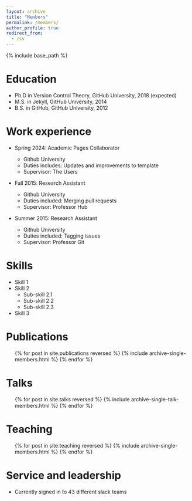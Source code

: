 ```yaml
---
layout: archive
title: "Members"
permalink: /members/
author_profile: true
redirect_from:
  - /cv
---
```


{% include base_path %}

Education
======
* Ph.D in Version Control Theory, GitHub University, 2018 (expected)
* M.S. in Jekyll, GitHub University, 2014
* B.S. in GitHub, GitHub University, 2012

Work experience
======
* Spring 2024: Academic Pages Collaborator
  * Github University
  * Duties includes: Updates and improvements to template
  * Supervisor: The Users

* Fall 2015: Research Assistant
  * Github University
  * Duties included: Merging pull requests
  * Supervisor: Professor Hub

* Summer 2015: Research Assistant
  * Github University
  * Duties included: Tagging issues
  * Supervisor: Professor Git
  
Skills
======
* Skill 1
* Skill 2
  * Sub-skill 2.1
  * Sub-skill 2.2
  * Sub-skill 2.3
* Skill 3

Publications
======
  <ul>{% for post in site.publications reversed %}
    {% include archive-single-members.html %}
  {% endfor %}</ul>
  
Talks
======
  <ul>{% for post in site.talks reversed %}
    {% include archive-single-talk-members.html  %}
  {% endfor %}</ul>
  
Teaching
======
  <ul>{% for post in site.teaching reversed %}
    {% include archive-single-members.html %}
  {% endfor %}</ul>
  
Service and leadership
======
* Currently signed in to 43 different slack teams
